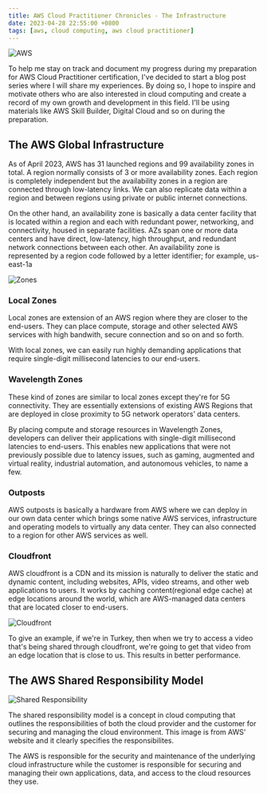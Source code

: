 ```yaml
---
title: AWS Cloud Practitioner Chronicles - The Infrastructure
date: 2023-04-28 22:55:00 +0800
tags: [aws, cloud computing, aws cloud practitioner]
---
```


![AWS](https://allcode.com/wp-content/uploads/2021/02/Group-169-3.png "AWS")

To help me stay on track and document my progress during my preparation for AWS Cloud Practitioner certification, I've decided to start a blog post series where I will share my experiences. By doing so, I hope to inspire and motivate others who are also interested in cloud computing and create a record of my own growth and development in this field. I'll be using materials like AWS Skill Builder, Digital Cloud and so on during the preparation.


## The AWS Global Infrastructure

As of April 2023, AWS has 31 launched regions and 99 availability zones in total. A region normally consists of 3 or more availability zones. Each region is completely independent but the availability zones in a region are connected through low-latency links. We can also replicate data within a region and between regions using private or public internet connections.

On the other hand, an availability zone is basically a data center facility that is located within a region and each with redundant power, networking, and connectivity, housed in separate facilities. AZs span one or more data centers and have direct, low-latency, high throughput, and redundant network connections between each other.
An availability zone is represented by a region code followed by a letter identifier; for example, us-east-1a

![Zones](https://d2908q01vomqb2.cloudfront.net/9e6a55b6b4563e652a23be9d623ca5055c356940/2022/03/23/infografi%CC%81a-aws-local-zones-english-map-1080.png "Zones")

### Local Zones

Local zones are extension of an AWS region where they are closer to the end-users. They can place compute, storage and other selected AWS services with high bandwith, secure connection and so on and so forth.

With local zones, we can easily run highly demanding applications that require single-digit millisecond latencies to our end-users.

### Wavelength Zones

These kind of zones are similar to local zones except they're for 5G connectivity. They are essentially extensions of existing AWS Regions that are deployed in close proximity to 5G network operators’ data centers.

By placing compute and storage resources in Wavelength Zones, developers can deliver their applications with single-digit millisecond latencies to end-users. This enables new applications that were not previously possible due to latency issues, such as gaming, augmented and virtual reality, industrial automation, and autonomous vehicles, to name a few.


### Outposts

AWS outposts is basically a hardware from AWS where we can deploy in our own data center which brings some native AWS services, infrastructure and operating models to virtually any data center. They can also connected to a region for other AWS services as well. 


### Cloudfront

AWS cloudfront is a CDN and its mission is naturally to deliver the static and dynamic content, including websites, APIs, video streams, and other web applications to users. It works by caching content(regional edge cache) at edge locations around the world, which are AWS-managed data centers that are located closer to end-users. 


![Cloudfront](https://digitalcloud.training/wp-content/uploads/2022/02/aws-cloudfront-edge-cache.png "Cloudfront")

To give an example, if we're in Turkey, then when we try to access a video that's being shared through cloudfront, we're going to get that video from an edge location that is close to us. This results in better performance.

## The AWS Shared Responsibility Model
![Shared Responsibility](https://d1.awsstatic.com/security-center/Shared_Responsibility_Model_V2.59d1eccec334b366627e9295b304202faf7b899b.jpg "Shared Responsibility")

The shared responsibility model is a concept in cloud computing that outlines the responsibilities of both the cloud provider and the customer for securing and managing the cloud environment. This image is from AWS' website and it clearly specifies the responsibilites.

The AWS is responsible for the security and maintenance of the underlying cloud infrastructure while the customer is responsible for securing and managing their own applications, data, and access to the cloud resources they use.

